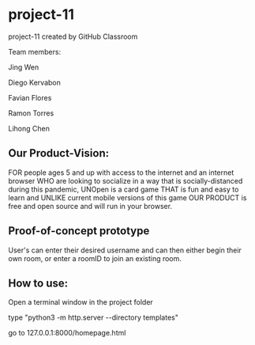 # project-11
project-11 created by GitHub Classroom

Team members:

Jing Wen

Diego Kervabon

Favian Flores

Ramon Torres

Lihong Chen

## Our Product-Vision:
FOR people ages 5 and up with access to the internet and an internet browser WHO are looking to socialize in a way 
that is socially-distanced during this pandemic, UNOpen is a card game THAT is fun and easy to learn and UNLIKE 
current mobile versions of this game OUR PRODUCT is free and open source and will run in your browser.

## Proof-of-concept prototype
User's can enter their desired username and can then either begin their own room, or enter a roomID to join an existing room.

## How to use:
Open a terminal window in the project folder

type "python3 -m http.server --directory templates"

go to 127.0.0.1:8000/homepage.html

